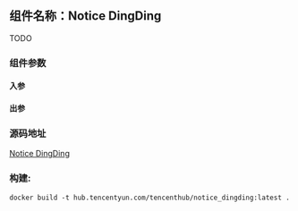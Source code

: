 ## 组件名称：Notice DingDing

TODO

### 组件参数
#### 入参

#### 出参

### 源码地址

[Notice DingDing](https://github.com/tencentyun/workflow-components/tree/master/notice/dingding)

### 构建:

`docker build -t hub.tencentyun.com/tencenthub/notice_dingding:latest .`

